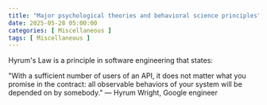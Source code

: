 ```yaml
---
title: "Major psychological theories and behavioral science principles"
date: 2025-05-28 05:00:00
categories: [ Miscellaneous ]
tags: [ Miscellaneous ]
---
```


Hyrum's Law is a principle in software engineering that states:

"With a sufficient number of users of an API, it does not matter what you promise in the contract: all observable behaviors of your system will be depended on by somebody."
— Hyrum Wright, Google engineer

